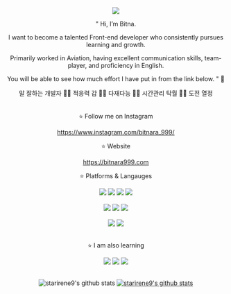 <div align="center">
<img src="https://capsule-render.vercel.app/api?type=wave&color=auto&height=300&section=header&text=Bitnara%20999&fontSize=90" />

" Hi, I’m Bitna. 

I want to become a talented Front-end developer who consistently pursues learning and growth.

Primarily worked in Aviation, having excellent communication skills, team-player, and proficiency in English.

You will be able to see how much effort I have put in from the link below. " 👀

말 잘하는 개발자 👍🏻 적응력 갑 👍🏻 다재다능 👍🏻 시간관리 탁월 👍🏻 도전 열정
<br><br/>  
⭐️ Follow me on Instagram

https://www.instagram.com/bitnara_999/

⭐️ Website

https://bitnara999.com 

⭐️ Platforms & Langauges

<img src="https://img.shields.io/badge/React-61DAFB?style=for-the-badge"/>
<img src="https://img.shields.io/badge/Java Script & ES6-F7DF1E?style=for-the-badge"/>
<img src="https://img.shields.io/badge/HTML5-blue?style=for-the-badge"/>
<img src="https://img.shields.io/badge/CSS3-orange?style=for-the-badge"/>
<br><br/>  
<img src="https://img.shields.io/badge/Maria DB-003545?style=for-the-badge"/>
<img src="https://img.shields.io/badge/Mongo DB-47A248?style=for-the-badge"/>
<img src="https://img.shields.io/badge/Git-gray?style=for-the-badge"/>
<br><br/>  
<img src="https://img.shields.io/badge/Visual Studio Code-007ACC?style=for-the-badge"/>
<img src="https://img.shields.io/badge/Intellij IDEA-000000?style=for-the-badge"/>
<br><br/>  

⭐️ I am also learning 

<img src="https://img.shields.io/badge/React Native-339933?style=for-the-badge"/>
<img src="https://img.shields.io/badge/Python-3776AB?style=for-the-badge"/>
<img src="https://img.shields.io/badge/Machine Learning-61DAFB?style=for-the-badge"/>
<br><br/> 

![starirene9's github stats](https://github-readme-stats.vercel.app/api?username=starirene9&theme=jolly_icons=true)
[![starirene9's github stats](https://github-readme-stats.vercel.app/api/top-langs/?username=starirene9&show_icons=true&hide_border=true&title_color=004386&icon_color=004386&layout=compact)](https://github.com/starirene9)


</div>





